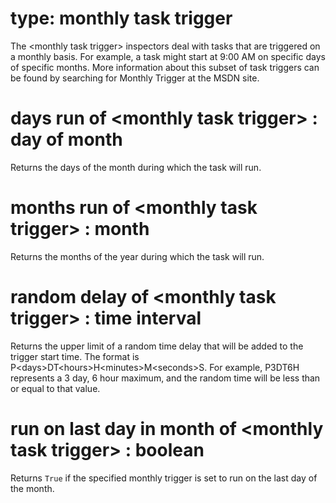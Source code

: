# type: monthly task trigger

The &lt;monthly task trigger&gt; inspectors deal with tasks that are triggered on a monthly basis. For example, a task might start at 9:00 AM on specific days of specific months. More information about this subset of task triggers can be found by searching for Monthly Trigger at the MSDN site.

# days run of &lt;monthly task trigger&gt; : day of month

Returns the days of the month during which the task will run.

# months run of &lt;monthly task trigger&gt; : month

Returns  the months of the year during which the task will run.

# random delay of &lt;monthly task trigger&gt; : time interval

Returns the upper limit of a random time delay that will be added to the trigger start time. The format is P&lt;days&gt;DT&lt;hours&gt;H&lt;minutes&gt;M&lt;seconds&gt;S. For example, P3DT6H represents a 3 day, 6 hour maximum, and the random time will be less than or equal to that value.

# run on last day in month of &lt;monthly task trigger&gt; : boolean

Returns `True` if the specified monthly trigger is set to run on the last day of the month.
